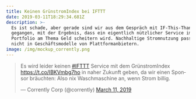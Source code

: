```yaml
---
title: Keinen GrünstromIndex bei IFTTT
date: 2019-03-11T18:29:34.681Z
description: >-
  Es ist schade, aber gerade sind wir aus dem Gespräch mit IF-This-Than-That
  gegangen, mit der Ergebnis, dass ein eigentlich nützlicher Service im
  Portfolio am Thema Geld scheitern wird. Nachhaltige Stromnutzung passt eben
  nicht in Geschäftsmodelle von Plattformanbietern.
image: /img/mockup_corrently.png
---
```

<blockquote class="twitter-tweet" data-partner="tweetdeck"><p lang="de" dir="ltr">Es wird leider keinen <a href="https://twitter.com/hashtag/IFTTT?src=hash&amp;ref_src=twsrc%5Etfw">#IFTTT</a> Service mit dem GrünstromIndex <a href="https://t.co/IBKVmbg7ho">https://t.co/IBKVmbg7ho</a> in naher Zukunft geben, da wir einen Sponsor bräuchten: Also nix Waschmaschine an, wenn Strom billig.</p>&mdash; Corrently Corp (@corrently) <a href="https://twitter.com/corrently/status/1105173578956320770?ref_src=twsrc%5Etfw">March 11, 2019</a></blockquote>

<script async src="https://platform.twitter.com/widgets.js" charset="utf-8"></script>
